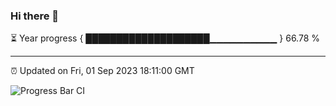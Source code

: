 ### Hi there 👋

⏳ Year progress { ████████████████████▁▁▁▁▁▁▁▁▁▁ } 66.78 %

---

⏰ Updated on Fri, 01 Sep 2023 18:11:00 GMT

![Progress Bar CI](https://github.com/liununu/liununu/workflows/Progress%20Bar%20CI/badge.svg)
